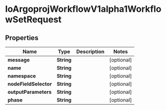 
# IoArgoprojWorkflowV1alpha1WorkflowSetRequest

## Properties
Name | Type | Description | Notes
------------ | ------------- | ------------- | -------------
**message** | **String** |  |  [optional]
**name** | **String** |  |  [optional]
**namespace** | **String** |  |  [optional]
**nodeFieldSelector** | **String** |  |  [optional]
**outputParameters** | **String** |  |  [optional]
**phase** | **String** |  |  [optional]



